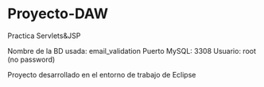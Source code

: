 # Proyecto-DAW
Practica Servlets&amp;JSP

Nombre de la BD usada: email_validation
Puerto MySQL: 3308
Usuario: root (no password)

Proyecto desarrollado en el entorno de trabajo de Eclipse
